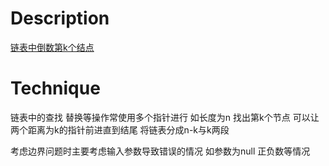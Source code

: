 # Description

[链表中倒数第k个结点](https://www.nowcoder.com/practice/529d3ae5a407492994ad2a246518148a?tpId=13&tqId=11167&tPage=1&rp=1&ru=/ta/coding-interviews&qru=/ta/coding-interviews/question-ranking)

# Technique

链表中的查找 替换等操作常使用多个指针进行 如长度为n 找出第k个节点 可以让两个距离为k的指针前进直到结尾 将链表分成n-k与k两段

考虑边界问题时主要考虑输入参数导致错误的情况 如参数为null 正负数等情况